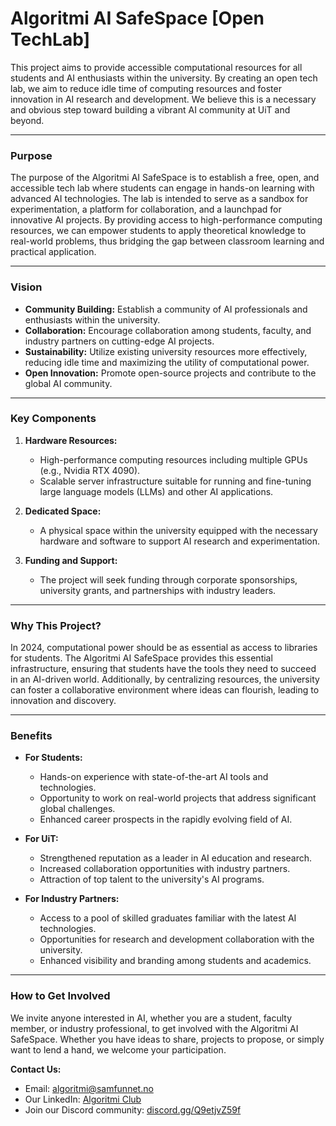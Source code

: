 # Algoritmi AI SafeSpace [Open TechLab]

This project aims to provide accessible computational resources for all students and AI enthusiasts within the university. By creating an open tech lab, we aim to reduce idle time of computing resources and foster innovation in AI research and development. We believe this is a necessary and obvious step toward building a vibrant AI community at UiT and beyond.

---

### Purpose

The purpose of the Algoritmi AI SafeSpace is to establish a free, open, and accessible tech lab where students can engage in hands-on learning with advanced AI technologies. The lab is intended to serve as a sandbox for experimentation, a platform for collaboration, and a launchpad for innovative AI projects. By providing access to high-performance computing resources, we can empower students to apply theoretical knowledge to real-world problems, thus bridging the gap between classroom learning and practical application.

---

### Vision

- **Community Building:** Establish a community of AI professionals and enthusiasts within the university.
- **Collaboration:** Encourage collaboration among students, faculty, and industry partners on cutting-edge AI projects.
- **Sustainability:** Utilize existing university resources more effectively, reducing idle time and maximizing the utility of computational power.
- **Open Innovation:** Promote open-source projects and contribute to the global AI community.

---

### Key Components

1. **Hardware Resources:**
   - High-performance computing resources including multiple GPUs (e.g., Nvidia RTX 4090).
   - Scalable server infrastructure suitable for running and fine-tuning large language models (LLMs) and other AI applications.

2. **Dedicated Space:**
   - A physical space within the university equipped with the necessary hardware and software to support AI research and experimentation.

3. **Funding and Support:**
   - The project will seek funding through corporate sponsorships, university grants, and partnerships with industry leaders.

---

### Why This Project?

In 2024, computational power should be as essential as access to libraries for students. The Algoritmi AI SafeSpace provides this essential infrastructure, ensuring that students have the tools they need to succeed in an AI-driven world. Additionally, by centralizing resources, the university can foster a collaborative environment where ideas can flourish, leading to innovation and discovery.

---

### Benefits

- **For Students:**
  - Hands-on experience with state-of-the-art AI tools and technologies.
  - Opportunity to work on real-world projects that address significant global challenges.
  - Enhanced career prospects in the rapidly evolving field of AI.

- **For UiT:**
  - Strengthened reputation as a leader in AI education and research.
  - Increased collaboration opportunities with industry partners.
  - Attraction of top talent to the university's AI programs.

- **For Industry Partners:**
  - Access to a pool of skilled graduates familiar with the latest AI technologies.
  - Opportunities for research and development collaboration with the university.
  - Enhanced visibility and branding among students and academics.

---

### How to Get Involved

We invite anyone interested in AI, whether you are a student, faculty member, or industry professional, to get involved with the Algoritmi AI SafeSpace. Whether you have ideas to share, projects to propose, or simply want to lend a hand, we welcome your participation. 

**Contact Us:**

- Email: [algoritmi@samfunnet.no](mailto:algoritmi@samfunnet.no)
- Our LinkedIn: [Algoritmi Club](https://www.linkedin.com/company/algoritminarvik)
- Join our Discord community: [discord.gg/Q9etjvZ59f](https://discord.gg/Q9etjvZ59f)
